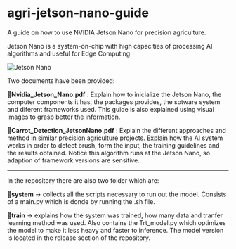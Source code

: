# agri-jetson-nano-guide
A guide on how to use NVIDIA Jetson Nano for precision agriculture.

Jetson Nano is a system-on-chip with high capacities of processing AI algorithms and useful for Edge Computing

![Jetson Nano](https://github.com/user-attachments/assets/708ded48-cfaa-4506-9a99-5beb8fd0f2b9)

Two documents have been provided:<br>

📄**Nvidia_Jetson_Nano.pdf** : Explain how to inicialize the Jetson Nano, the computer components it has, the packages provides, the sotware system and diferent frameworks used. This guide is also explained using visual images to grasp better the information. <br>

📄**Carrot_Detection_JetsonNano.pdf** : Explain the different approaches and method in similar precision agriculture projects. Explain how the AI system works in order to detect brush, form the input, the training guidelines and the results obtained. Notice this algorithm runs at the Jetson Nano, so adaption of framework versions are sensitive.

------------------------------------------------------------------------------------------------------------------------------------------------------------------------------------------------------------------------

In the repository there are also two folder which are:

📁**system** -> collects all the scripts necessary to run out the model. Consists of a main.py which is donde by running the .sh file. 

📁**train** -> explains how the system was trained, how many data and tranfer learning method was used. Also contains the Trt_model.py which optimizes the model to make it less heavy and faster to inference. The model version is located in the release section of the repository.
